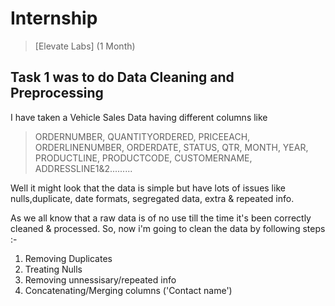 # Internship 
>[Elevate Labs] (1 Month)
## Task 1 was to do Data Cleaning and Preprocessing 
I have taken a Vehicle Sales Data having different columns like 
>ORDERNUMBER, QUANTITYORDERED, PRICEEACH,	ORDERLINENUMBER,	ORDERDATE,	STATUS,	QTR, MONTH, YEAR,	PRODUCTLINE,	PRODUCTCODE,	CUSTOMERNAME,	ADDRESSLINE1&2.........

Well it might look that the data is simple but have lots of issues like nulls,duplicate, date formats, segregated data, extra & repeated info.

As we all know that a raw data is of no use till the time it's been correctly cleaned & processed.
So, now i'm going to clean the data by following steps :-
1) Removing Duplicates
2) Treating Nulls
3) Removing unnessisary/repeated info
4) Concatenating/Merging columns ('Contact name') 

